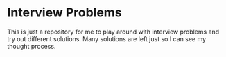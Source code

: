 # Interview Problems

This is just a repository for me to play around with interview problems and try out different solutions. Many solutions are left just so I can see my thought process.